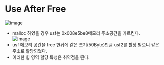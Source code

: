 # Use After Free

![image](https://user-images.githubusercontent.com/68372094/165222739-86514642-d755-40ae-81a7-7ab30c7b1799.png)   
* malloc 하였을 경우 usf는 0x008e5be8메모리 주소공간을 가르킨다.   
![image](https://user-images.githubusercontent.com/68372094/165222930-2f890623-8fd4-4ea3-8e1f-d519a5ea96c6.png)   
* usf 메모리 공간을 free 한뒤에 같은 크기(50Byte)만큼 usf2를 할당 받으니 같은 주소로 할당되었다.
* 이러한 힙 영역 할당 특성은 취약점을 띈다.
